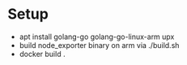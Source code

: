 Setup
=====

* apt install golang-go golang-go-linux-arm upx
* build node_exporter binary on arm via ./build.sh
* docker build .
